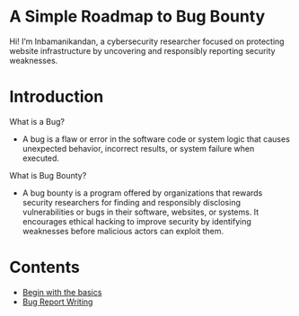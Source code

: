 # A Simple Roadmap to Bug Bounty
Hi! I’m Inbamanikandan, a cybersecurity researcher focused on protecting website infrastructure by uncovering and responsibly reporting security weaknesses.

# Introduction
What is a Bug?
- A bug is a flaw or error in the software code or system logic that causes unexpected behavior, incorrect results, or system failure when executed.

What is Bug Bounty?
- A bug bounty is a program offered by organizations that rewards security researchers for finding and responsibly disclosing vulnerabilities or bugs in their software, websites, or systems. It encourages ethical hacking to improve security by identifying weaknesses before malicious actors can exploit them.

# Contents
- [Begin with the basics](Begin-with-the-basics.md)
- [Bug Report Writing](Bug-Report-Format.md)
